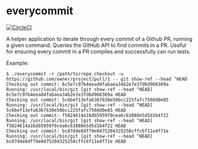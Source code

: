 # everycommit

[![CircleCI](https://circleci.com/gh/bensallen/everycommit.svg?style=svg)](https://circleci.com/gh/bensallen/everycommit)

A helper application to iterate through every commit of a Github PR, running a given command. Queries the GitHub API to find commits in a PR. Useful for ensuring every commit in a PR compiles and successfully can run tests.

Example:

```
$ ./everycommit -r /path/to/repo_checkout -u https://github.com/owner/project/pull/1 -- git show-ref --head ^HEAD
Checking out commit: 6c5e7c97b4eead4fabaea34b2e7e37d6d966369a
Running: /usr/local/bin/git [git show-ref --head ^HEAD]
6c5e7c97b4eead4fabaea34b2e7e37d6d966369a HEAD
Checking out commit: 5c6bef13efa6367630e50bcc225fafc7560d0e85
Running: /usr/local/bin/git [git show-ref --head ^HEAD]
5c6bef13efa6367630e50bcc225fafc7560d0e85 HEAD
Checking out commit: f5024614a16db5959f0cea6c63880e5d5d1b4f22
Running: /usr/local/bin/git [git show-ref --head ^HEAD]
f5024614a16db5959f0cea6c63880e5d5d1b4f22 HEAD
Checking out commit: bc87d4e8df79e0475204325258cffc6f11e4f71e
Running: /usr/local/bin/git [git show-ref --head ^HEAD]
bc87d4e8df79e0475204325258cffc6f11e4f71e HEAD
```
